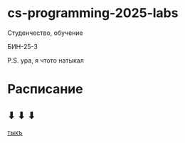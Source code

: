 # cs-programming-2025-labs
Студенчество, обучение

БИН-25-3

P.S. ура, я чтото натыкал  

# Расписание 
## ⬇ ⬇ ⬇
[тыкъ](https://github.com/CHAOS3112/https-github.com-new/blob/main/labs/lab2/timetables.md)
